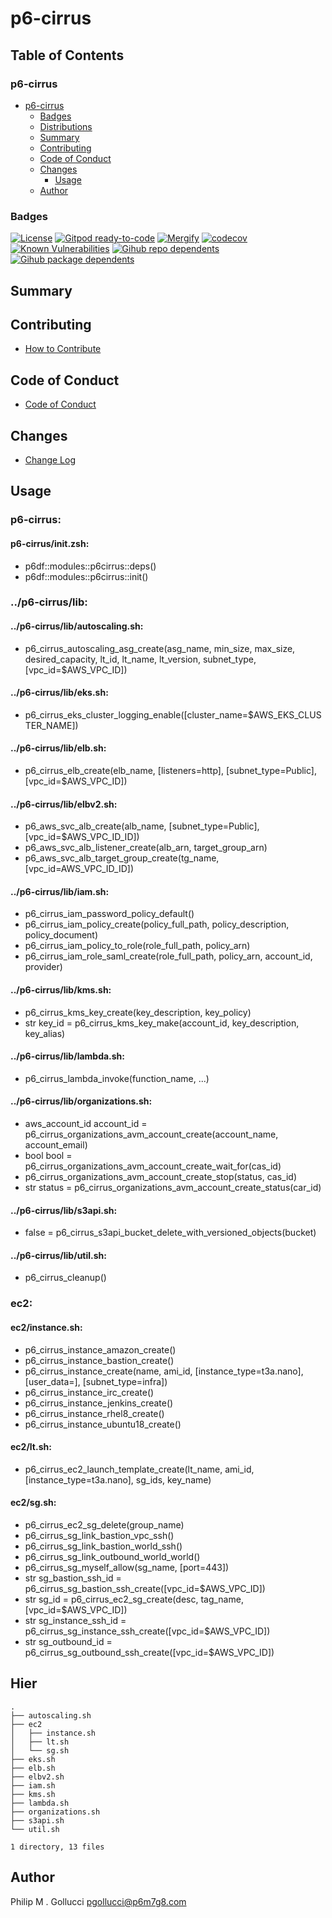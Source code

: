 # p6-cirrus

## Table of Contents


### p6-cirrus
- [p6-cirrus](#p6-cirrus)
  - [Badges](#badges)
  - [Distributions](#distributions)
  - [Summary](#summary)
  - [Contributing](#contributing)
  - [Code of Conduct](#code-of-conduct)
  - [Changes](#changes)
    - [Usage](#usage)
  - [Author](#author)

### Badges

[![License](https://img.shields.io/badge/License-Apache%202.0-yellowgreen.svg)](https://opensource.org/licenses/Apache-2.0)
[![Gitpod ready-to-code](https://img.shields.io/badge/Gitpod-ready--to--code-blue?logo=gitpod)](https://gitpod.io/#https://github.com/p6m7g8/p6-cirrus)
[![Mergify](https://img.shields.io/endpoint.svg?url=https://gh.mergify.io/badges/p6m7g8/p6-cirrus/&style=flat)](https://mergify.io)
[![codecov](https://codecov.io/gh/p6m7g8/p6-cirrus/branch/master/graph/badge.svg?token=14Yj1fZbew)](https://codecov.io/gh/p6m7g8/p6-cirrus)
[![Known Vulnerabilities](https://snyk.io/test/github/p6m7g8/p6-cirrus/badge.svg?targetFile=package.json)](https://snyk.io/test/github/p6m7g8/p6-cirrus?targetFile=package.json)
[![Gihub repo dependents](https://badgen.net/github/dependents-repo/p6m7g8/p6-cirrus)](https://github.com/p6m7g8/p6-cirrus/network/dependents?dependent_type=REPOSITORY)
[![Gihub package dependents](https://badgen.net/github/dependents-pkg/p6m7g8/p6-cirrus)](https://github.com/p6m7g8/p6-cirrus/network/dependents?dependent_type=PACKAGE)

## Summary

## Contributing

- [How to Contribute](CONTRIBUTING.md)

## Code of Conduct

- [Code of Conduct](https://github.com/p6m7g8/.github/blob/master/CODE_OF_CONDUCT.md)

## Changes

- [Change Log](CHANGELOG.md)

## Usage

### p6-cirrus:

#### p6-cirrus/init.zsh:

- p6df::modules::p6cirrus::deps()
- p6df::modules::p6cirrus::init()


### ../p6-cirrus/lib:

#### ../p6-cirrus/lib/autoscaling.sh:

- p6_cirrus_autoscaling_asg_create(asg_name, min_size, max_size, desired_capacity, lt_id, lt_name, lt_version, subnet_type, [vpc_id=$AWS_VPC_ID])

#### ../p6-cirrus/lib/eks.sh:

- p6_cirrus_eks_cluster_logging_enable([cluster_name=$AWS_EKS_CLUSTER_NAME])

#### ../p6-cirrus/lib/elb.sh:

- p6_cirrus_elb_create(elb_name, [listeners=http], [subnet_type=Public], [vpc_id=$AWS_VPC_ID])

#### ../p6-cirrus/lib/elbv2.sh:

- p6_aws_svc_alb_create(alb_name, [subnet_type=Public], [vpc_id=$AWS_VPC_ID_ID])
- p6_aws_svc_alb_listener_create(alb_arn, target_group_arn)
- p6_aws_svc_alb_target_group_create(tg_name, [vpc_id=AWS_VPC_ID_ID])

#### ../p6-cirrus/lib/iam.sh:

- p6_cirrus_iam_password_policy_default()
- p6_cirrus_iam_policy_create(policy_full_path, policy_description, policy_document)
- p6_cirrus_iam_policy_to_role(role_full_path, policy_arn)
- p6_cirrus_iam_role_saml_create(role_full_path, policy_arn, account_id, provider)

#### ../p6-cirrus/lib/kms.sh:

- p6_cirrus_kms_key_create(key_description, key_policy)
- str key_id = p6_cirrus_kms_key_make(account_id, key_description, key_alias)

#### ../p6-cirrus/lib/lambda.sh:

- p6_cirrus_lambda_invoke(function_name, ...)

#### ../p6-cirrus/lib/organizations.sh:

- aws_account_id account_id = p6_cirrus_organizations_avm_account_create(account_name, account_email)
- bool bool = p6_cirrus_organizations_avm_account_create_wait_for(cas_id)
- p6_cirrus_organizations_avm_account_create_stop(status, cas_id)
- str status = p6_cirrus_organizations_avm_account_create_status(car_id)

#### ../p6-cirrus/lib/s3api.sh:

- false  = p6_cirrus_s3api_bucket_delete_with_versioned_objects(bucket)

#### ../p6-cirrus/lib/util.sh:

- p6_cirrus_cleanup()


### ec2:

#### ec2/instance.sh:

- p6_cirrus_instance_amazon_create()
- p6_cirrus_instance_bastion_create()
- p6_cirrus_instance_create(name, ami_id, [instance_type=t3a.nano], [user_data=], [subnet_type=infra])
- p6_cirrus_instance_irc_create()
- p6_cirrus_instance_jenkins_create()
- p6_cirrus_instance_rhel8_create()
- p6_cirrus_instance_ubuntu18_create()

#### ec2/lt.sh:

- p6_cirrus_ec2_launch_template_create(lt_name, ami_id, [instance_type=t3a.nano], sg_ids, key_name)

#### ec2/sg.sh:

- p6_cirrus_ec2_sg_delete(group_name)
- p6_cirrus_sg_link_bastion_vpc_ssh()
- p6_cirrus_sg_link_bastion_world_ssh()
- p6_cirrus_sg_link_outbound_world_world()
- p6_cirrus_sg_myself_allow(sg_name, [port=443])
- str sg_bastion_ssh_id = p6_cirrus_sg_bastion_ssh_create([vpc_id=$AWS_VPC_ID])
- str sg_id = p6_cirrus_ec2_sg_create(desc, tag_name, [vpc_id=$AWS_VPC_ID])
- str sg_instance_ssh_id = p6_cirrus_sg_instance_ssh_create([vpc_id=$AWS_VPC_ID])
- str sg_outbound_id = p6_cirrus_sg_outbound_ssh_create([vpc_id=$AWS_VPC_ID])



## Hier
```text
.
├── autoscaling.sh
├── ec2
│   ├── instance.sh
│   ├── lt.sh
│   └── sg.sh
├── eks.sh
├── elb.sh
├── elbv2.sh
├── iam.sh
├── kms.sh
├── lambda.sh
├── organizations.sh
├── s3api.sh
└── util.sh

1 directory, 13 files
```
## Author

Philip M . Gollucci <pgollucci@p6m7g8.com>
